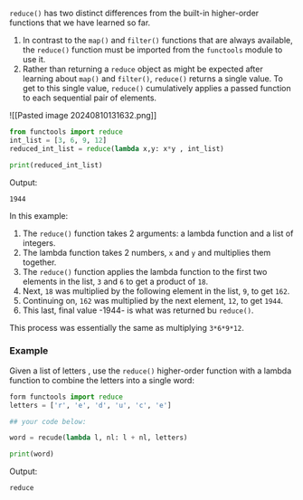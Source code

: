 `reduce()` has two distinct differences from the built-in higher-order functions that we have learned so far.
1. In contrast to the `map()` and `filter()` functions that are always available, the `reduce()` function must be imported from the `functools` module to use it.
2. Rather than returning a `reduce` object as might be expected after learning about `map()` and `filter()`, `reduce()` returns a single value. To get to this single value, `reduce()` cumulatively applies a passed function to each sequential pair of elements.

 ![[Pasted image 20240810131632.png]]

```Python
from functools import reduce
int_list = [3, 6, 9, 12]
reduced_int_list = reduce(lambda x,y: x*y , int_list)

print(reduced_int_list)
```
 Output:
 ```
 1944
 ```
In this example:

1. The `reduce()` function takes 2 arguments: a lambda function and a list of integers.
2. The lambda function takes 2 numbers, `x` and `y` and multiplies them together.
3. The `reduce()` function applies the lambda function to the first two elements in the list, `3` and `6` to get a product of `18`.
4. Next, `18` was multiplied by the following element in the list, `9`, to get `162`.
5. Continuing on, `162` was multiplied by the next element, `12`, to get `1944`.
6. This last, final value -1944- is what was returned bu `reduce()`.

This process was essentially the same as multiplying `3*6*9*12`.

### Example
Given a list of letters , use the `reduce()` higher-order function with a lambda function to combine the letters into a single word:
```Python
form functools import reduce
letters = ['r', 'e', 'd', 'u', 'c', 'e']

## your code below:

word = recude(lambda l, nl: l + nl, letters)

print(word)
```
Output:
```
reduce
```

